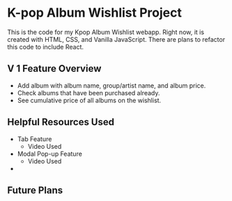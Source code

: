 # K-pop Album Wishlist Project

This is the code for my Kpop Album Wishlist webapp. Right now, it is created with HTML, CSS, and Vanilla JavaScript. There are plans to refactor this code to include React.

## V 1 Feature Overview

- Add album with album name, group/artist name, and album price.
- Check albums that have been purchased already.
- See cumulative price of all albums on the wishlist.

## Helpful Resources Used

- Tab Feature
    - Video Used
- Modal Pop-up Feature
    - Video Used
- 

## Future Plans

